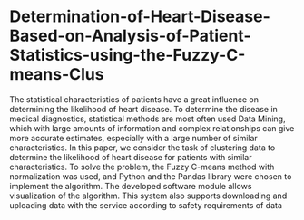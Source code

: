 # Determination-of-Heart-Disease-Based-on-Analysis-of-Patient-Statistics-using-the-Fuzzy-C-means-Clus

The statistical characteristics of patients have a great influence on determining the likelihood of heart disease. 
To determine the disease in medical diagnostics, statistical methods are most often used Data Mining, which 
with large amounts of information and complex relationships can give more accurate estimates, especially with 
a large number of similar characteristics. In this paper, we consider the task of clustering data to determine the 
likelihood of heart disease for patients with similar characteristics. To solve the problem, the Fuzzy C-means 
method with normalization was used, and Python and the Pandas library were chosen to implement the 
algorithm. The developed software module allows visualization of the algorithm. This system also supports 
downloading and uploading data with the service according to safety requirements of data
